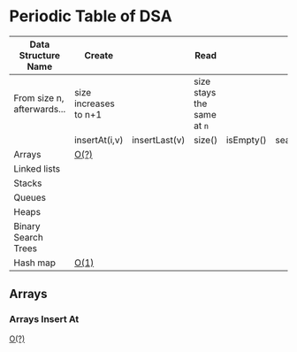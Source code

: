 # Periodic Table of DSA

| Data Structure Name | Create                        || Read                                             ||||| Update         | Delete      |
|---------------------|---------------|---------------|--------|-----------|--------------|-------|----------|----------------|-------------|
| From size n, afterwards...  | size increases to n+1 || size stays the same at `n`   ||||| size stays the same at `n`         | size decreases to `n-1`      |
|                     | insertAt(i,v) | insertLast(v) | size() | isEmpty() | searchFor(v) | min() | max()    | replaceAt(i,v) | removeAt(i) |
| Arrays              | [O(?)](#arrays-insert-at)          |               |        |           |              |       |          |                |             |
| Linked lists        |               |               |        |           |              |       |          |                |             |
| Stacks              |               |               |        |           |              |       |          |                |             |
| Queues              |               |               |        |           |              |       |          |                |             |
| Heaps               |               |               |        |           |              |       |          |                |             |
| Binary Search Trees |               |               |        |           |              |       |          |                |             |
Hash map | [O(1)](https://github.com/TheEvergreenStateCollege/upper-division-cs/blob/027ccf7fbb6086255319aee7f481a04160c912b5/dsa-23au/java-dsa/pswish-natmcl/pswish-app/src/main/java/com/pswishcorp/app/HighwayTune.java#L13)          |               |        |           |              |       |          |                |             |

## Arrays

### Arrays Insert At

[O(?)](https://github.com/TheEvergreenStateCollege/upper-division-cs/blob/main/dsa-23au/java-dsa/arrays-links/src/main/java/dev/codewithfriends/ArrayWrapper.java#L122)
